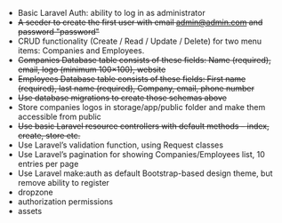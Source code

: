 * Basic Laravel Auth: ability to log in as administrator
* ~~A seeder to create the first user with email admin@admin.com and password "password"~~
* CRUD functionality (Create / Read / Update / Delete) for two menu items: Companies and Employees.
* ~~Companies Database table consists of these fields: Name (required), email, logo (minimum 100×100), website~~
* ~~Employees Database table consists of these fields: First name (required), last name (required), Company, email,
  phone number~~
* ~~Use database migrations to create those schemas above~~
* Store companies logos in storage/app/public folder and make them accessible from public
* ~~Use basic Laravel resource controllers with default methods – index, create, store etc.~~
* Use Laravel’s validation function, using Request classes
* Use Laravel’s pagination for showing Companies/Employees list, 10 entries per page
* Use Laravel make:auth as default Bootstrap-based design theme, but remove ability to register
* dropzone
* authorization permissions 
* assets
